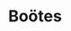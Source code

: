 ---
title: "Boötes"
hashtag: "boötes"
borders:
  - Canes Venatici
  - Coma Berenices
  - Corona Borealis
  - Draco
  - Hercules
  - Serpens Caput
  - Ursa Major
  - Virgo
tags:
  - Constellation
---
